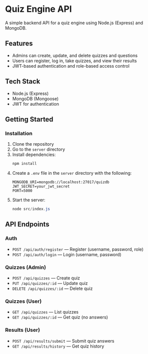 # Quiz Engine API

A simple backend API for a quiz engine using Node.js (Express) and MongoDB.

## Features
- Admins can create, update, and delete quizzes and questions
- Users can register, log in, take quizzes, and view their results
- JWT-based authentication and role-based access control

## Tech Stack
- Node.js (Express)
- MongoDB (Mongoose)
- JWT for authentication

## Getting Started

### Installation
1. Clone the repository
2. Go to the `server` directory
3. Install dependencies:
   ```powershell
   npm install
   ```
4. Create a `.env` file in the `server` directory with the following:
   ```env
   MONGODB_URI=mongodb://localhost:27017/quizdb
   JWT_SECRET=your_jwt_secret
   PORT=5000
   ```
5. Start the server:
   ```powershell
   node src/index.js
   ```

## API Endpoints

### Auth
- `POST /api/auth/register` — Register (username, password, role)
- `POST /api/auth/login` — Login (username, password)

### Quizzes (Admin)
- `POST /api/quizzes` — Create quiz
- `PUT /api/quizzes/:id` — Update quiz
- `DELETE /api/quizzes/:id` — Delete quiz

### Quizzes (User)
- `GET /api/quizzes` — List quizzes
- `GET /api/quizzes/:id` — Get quiz (no answers)

### Results (User)
- `POST /api/results/submit` — Submit quiz answers
- `GET /api/results/history` — Get quiz history
